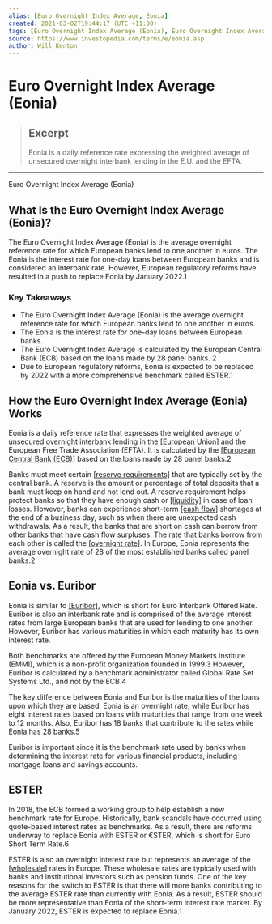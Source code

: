 ```yaml
---
alias: [Euro Overnight Index Average, Eonia]
created: 2021-03-02T19:44:17 (UTC +11:00)
tags: [Euro Overnight Index Average (Eonia), Euro Overnight Index Average (Eonia)]
source: https://www.investopedia.com/terms/e/eonia.asp
author: Will Kenton
---
```


# Euro Overnight Index Average (Eonia)

> ## Excerpt
> Eonia is a daily reference rate expressing the weighted average of unsecured overnight interbank lending in the E.U. and the EFTA.

---

Euro Overnight Index Average (Eonia)
## What Is the Euro Overnight Index Average (Eonia)?

The Euro Overnight Index Average (Eonia) is the average overnight reference rate for which European banks lend to one another in euros. The Eonia is the interest rate for one-day loans between European banks and is considered an interbank rate. However, European regulatory reforms have resulted in a push to replace Eonia by January 2022.1

### Key Takeaways

-   The Euro Overnight Index Average (Eonia) is the average overnight reference rate for which European banks lend to one another in euros.
-   The Eonia is the interest rate for one-day loans between European banks.
-   The Euro Overnight Index Average is calculated by the European Central Bank (ECB) based on the loans made by 28 panel banks. 2
-   Due to European regulatory reforms, Eonia is expected to be replaced by 2022 with a more comprehensive benchmark called ESTER.1

## How the Euro Overnight Index Average (Eonia) Works

Eonia is a daily reference rate that expresses the weighted average of unsecured overnight interbank lending in the [[European Union]](https://www.investopedia.com/terms/e/europeanunion.asp) and the European Free Trade Association (EFTA). It is calculated by the [[European Central Bank (ECB)]](https://www.investopedia.com/terms/e/europeancentralbank.asp) based on the loans made by 28 panel banks.2 

Banks must meet certain [[reserve requirements]](https://www.investopedia.com/terms/r/requiredreserves.asp) that are typically set by the central bank. A reserve is the amount or percentage of total deposits that a bank must keep on hand and not lend out. A reserve requirement helps protect banks so that they have enough cash or [[liquidity]](https://www.investopedia.com/terms/l/liquidity.asp) in case of loan losses. However, banks can experience short-term [[cash flow]](https://www.investopedia.com/terms/c/cashflow.asp) shortages at the end of a business day, such as when there are unexpected cash withdrawals. As a result, the banks that are short on cash can borrow from other banks that have cash flow surpluses. The rate that banks borrow from each other is called the [[overnight rate]](https://www.investopedia.com/terms/o/overnightrate.asp). In Europe, Eonia represents the average overnight rate of 28 of the most established banks called panel banks.2

## Eonia vs. Euribor

Eonia is similar to [[Euribor]](https://www.investopedia.com/terms/e/euribor.asp), which is short for Euro Interbank Offered Rate. Euribor is also an interbank rate and is comprised of the average interest rates from large European banks that are used for lending to one another. However, Euribor has various maturities in which each maturity has its own interest rate.

Both benchmarks are offered by the European Money Markets Institute (EMMI), which is a non-profit organization founded in 1999.3 However, Euribor is calculated by a benchmark administrator called Global Rate Set Systems Ltd., and not by the ECB.4

The key difference between Eonia and Euribor is the maturities of the loans upon which they are based. Eonia is an overnight rate, while Euribor has eight interest rates based on loans with maturities that range from one week to 12 months. Also, Euribor has 18 banks that contribute to the rates while Eonia has 28 banks.5

Euribor is important since it is the benchmark rate used by banks when determining the interest rate for various financial products, including mortgage loans and savings accounts.

## ESTER

In 2018, the ECB formed a working group to help establish a new benchmark rate for Europe. Historically, bank scandals have occurred using quote-based interest rates as benchmarks. As a result, there are reforms underway to replace Eonia with ESTER or €STER, which is short for Euro Short Term Rate.6

ESTER is also an overnight interest rate but represents an average of the [[wholesale]](https://www.investopedia.com/terms/w/wholesalebanking.asp) rates in Europe. These wholesale rates are typically used with banks and institutional investors such as pension funds. One of the key reasons for the switch to ESTER is that there will more banks contributing to the average ESTER rate than currently with Eonia. As a result, ESTER should be more representative than Eonia of the short-term interest rate market. By January 2022, ESTER is expected to replace Eonia.1

